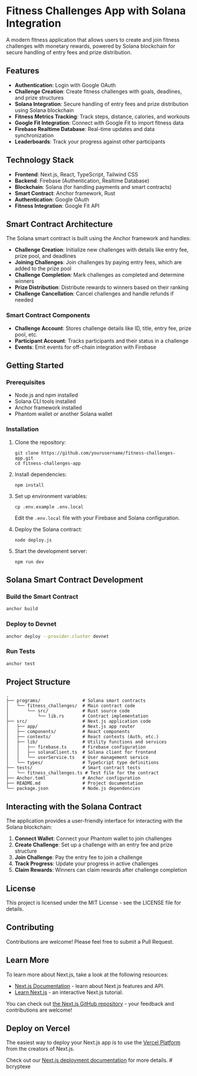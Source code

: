 # Fitness Challenges App with Solana Integration

A modern fitness application that allows users to create and join fitness challenges with monetary rewards, powered by Solana blockchain for secure handling of entry fees and prize distribution.

## Features

- **Authentication**: Login with Google OAuth
- **Challenge Creation**: Create fitness challenges with goals, deadlines, and prize structures
- **Solana Integration**: Secure handling of entry fees and prize distribution using Solana blockchain
- **Fitness Metrics Tracking**: Track steps, distance, calories, and workouts
- **Google Fit Integration**: Connect with Google Fit to import fitness data
- **Firebase Realtime Database**: Real-time updates and data synchronization
- **Leaderboards**: Track your progress against other participants

## Technology Stack

- **Frontend**: Next.js, React, TypeScript, Tailwind CSS
- **Backend**: Firebase (Authentication, Realtime Database)
- **Blockchain**: Solana (for handling payments and smart contracts)
- **Smart Contract**: Anchor framework, Rust
- **Authentication**: Google OAuth
- **Fitness Integration**: Google Fit API

## Smart Contract Architecture

The Solana smart contract is built using the Anchor framework and handles:

- **Challenge Creation**: Initialize new challenges with details like entry fee, prize pool, and deadlines
- **Joining Challenges**: Join challenges by paying entry fees, which are added to the prize pool
- **Challenge Completion**: Mark challenges as completed and determine winners
- **Prize Distribution**: Distribute rewards to winners based on their ranking
- **Challenge Cancellation**: Cancel challenges and handle refunds if needed

### Smart Contract Components

- **Challenge Account**: Stores challenge details like ID, title, entry fee, prize pool, etc.
- **Participant Account**: Tracks participants and their status in a challenge
- **Events**: Emit events for off-chain integration with Firebase

## Getting Started

### Prerequisites

- Node.js and npm installed
- Solana CLI tools installed
- Anchor framework installed
- Phantom wallet or another Solana wallet

### Installation

1. Clone the repository:
   ```
   git clone https://github.com/yourusername/fitness-challenges-app.git
   cd fitness-challenges-app
   ```

2. Install dependencies:
   ```
   npm install
   ```

3. Set up environment variables:
   ```
   cp .env.example .env.local
   ```
   Edit the `.env.local` file with your Firebase and Solana configuration.

4. Deploy the Solana contract:
   ```
   node deploy.js
   ```

5. Start the development server:
   ```
   npm run dev
   ```

## Solana Smart Contract Development

### Build the Smart Contract

```bash
anchor build
```

### Deploy to Devnet

```bash
anchor deploy --provider.cluster devnet
```

### Run Tests

```bash
anchor test
```

## Project Structure

```
.
├── programs/                # Solana smart contracts
│   └── fitness_challenges/  # Main contract code
│       └── src/             # Rust source code
│           └── lib.rs       # Contract implementation
├── src/                     # Next.js application code
│   ├── app/                 # Next.js app router
│   ├── components/          # React components
│   ├── contexts/            # React contexts (Auth, etc.)
│   ├── lib/                 # Utility functions and services
│   │   ├── firebase.ts      # Firebase configuration
│   │   ├── solanaClient.ts  # Solana client for frontend
│   │   └── userService.ts   # User management service
│   └── types/               # TypeScript type definitions
├── tests/                   # Smart contract tests
│   └── fitness_challenges.ts # Test file for the contract
├── Anchor.toml              # Anchor configuration
├── README.md                # Project documentation
└── package.json             # Node.js dependencies
```

## Interacting with the Solana Contract

The application provides a user-friendly interface for interacting with the Solana blockchain:

1. **Connect Wallet**: Connect your Phantom wallet to join challenges
2. **Create Challenge**: Set up a challenge with an entry fee and prize structure
3. **Join Challenge**: Pay the entry fee to join a challenge
4. **Track Progress**: Update your progress in active challenges
5. **Claim Rewards**: Winners can claim rewards after challenge completion

## License

This project is licensed under the MIT License - see the LICENSE file for details.

## Contributing

Contributions are welcome! Please feel free to submit a Pull Request.

## Learn More

To learn more about Next.js, take a look at the following resources:

- [Next.js Documentation](https://nextjs.org/docs) - learn about Next.js features and API.
- [Learn Next.js](https://nextjs.org/learn) - an interactive Next.js tutorial.

You can check out [the Next.js GitHub repository](https://github.com/vercel/next.js) - your feedback and contributions are welcome!

## Deploy on Vercel

The easiest way to deploy your Next.js app is to use the [Vercel Platform](https://vercel.com/new?utm_medium=default-template&filter=next.js&utm_source=create-next-app&utm_campaign=create-next-app-readme) from the creators of Next.js.

Check out our [Next.js deployment documentation](https://nextjs.org/docs/app/building-your-application/deploying) for more details.
#   b c r y p t e x e 
 
 